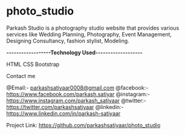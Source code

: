 # photo_studio
Parkash Studio is a photography studio website that provides various services like Wedding Planning, Photography, Event Management, Designing Consultancy, fashion stylist, Modeling.

**------------------Technology Used-------------------**

HTML
CSS
Bootstrap

Contact me

@Email:- parkashsatiyaar0008@gmail.com
@facebook:- https://www.facebook.com/parkash.satiyar
@instagram:- https://www.instagram.com/parkash_satiyaar
@twitter:- https://twitter.com/parkashsatiyaar
@linkedin:- https://www.linkedin.com/in/parkash-satiyaar

Project Link: https://github.com/parkashsatiyaar/photo_studio
